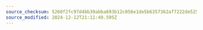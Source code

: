 ```yaml
---
source_checksum: 5260f2fc97d4bb39abba693b12c056e1de5b6357362af7222de52551be439d4f
source_modified: 2024-12-12T21:11:49.595Z
---
```


